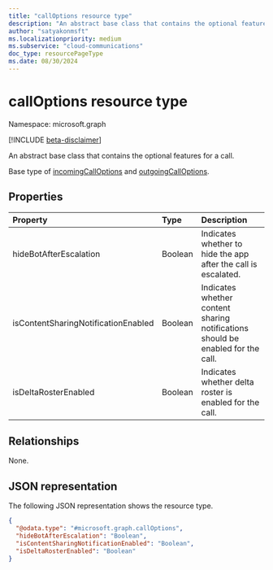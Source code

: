 ```yaml
---
title: "callOptions resource type"
description: "An abstract base class that contains the optional features for a call."
author: "satyakonmsft"
ms.localizationpriority: medium
ms.subservice: "cloud-communications"
doc_type: resourcePageType
ms.date: 08/30/2024
---
```


# callOptions resource type

Namespace: microsoft.graph

[!INCLUDE [beta-disclaimer](../../includes/beta-disclaimer.md)]

An abstract base class that contains the optional features for a call.

Base type of [incomingCallOptions](../resources/incomingcalloptions.md) and [outgoingCallOptions](../resources/outgoingcalloptions.md).

## Properties

|Property                              |Type                      |Description                                                                        |
|:---                                  |:---                      |:---                                                                               |
| hideBotAfterEscalation               | Boolean                  | Indicates whether to hide the app after the call is escalated.                    |
| isContentSharingNotificationEnabled  | Boolean                  | Indicates whether content sharing notifications should be enabled for the call.   |
| isDeltaRosterEnabled                 | Boolean                  | Indicates whether delta roster is enabled for the call.                           |

## Relationships
None.

## JSON representation

The following JSON representation shows the resource type.
<!-- {
  "blockType": "resource",
  "@odata.type": "microsoft.graph.callOptions"
}
-->
``` json
{
  "@odata.type": "#microsoft.graph.callOptions",
  "hideBotAfterEscalation": "Boolean",
  "isContentSharingNotificationEnabled": "Boolean",
  "isDeltaRosterEnabled": "Boolean"
}
```

